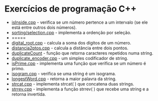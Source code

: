 # Exercícios de programação C++
- <a href="https://github.com/arataca89/Cplusplus/blob/main/isInside.cpp">isInside.cpp</a> - verifica se um número pertence a um intervalo (se ele está entre outros dois números).
- <a href="https://github.com/arataca89/Cplusplus/blob/main/sorting/selection.cpp">sorting/selection.cpp</a> - implementa a ordenção por seleção.
- =====
- <a href="https://github.com/arataca89/Cplusplus/edit/main/digital_root.cpp">digital_root.cpp</a> - calcula a soma dos dígitos de um número.
-  <a href="distancia2ptos.cpp">distancia2ptos.cpp</a> - calcula a distância entre dois pontos.
- <a href="https://github.com/arataca89/Cplusplus/blob/main/duplicateCount.cpp">duplicateCount</a> - função que retorna caracteres repetidos numa string.
- <a href="https://github.com/arataca89/Cplusplus/blob/main/duplicate_encoder.cpp">duplicate_encoder.cpp</a> - um simples codificador de string.
- <a href="https://github.com/arataca89/Cplusplus/blob/main/isPrime.cpp">isPrime.cpp</a> - implementa uma função que verifica se um número é primo.
- <a href="https://github.com/arataca89/Cplusplus/blob/main/isogram.cpp">isogram.cpp</a> - verifica se uma string é um isograma.
- <a href="https://github.com/arataca89/Cplusplus/edit/main/longestWord.cpp">longestWord.cpp</a> - retorna a maior palavra da string.
- <a href="https://github.com/arataca89/Cplusplus/edit/main/strcat.cpp">strcat.cpp</a> - implementa strcat( ) que concatena duas strings.
- <a href="https://github.com/arataca89/Cplusplus/blob/main/strrev.cpp">strrev.cpp</a> - implementa a função strrev( ) que recebe uma string e a retorna invertida.
